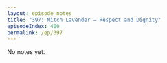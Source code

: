 ```yaml
---
layout: episode_notes
title: "397: Mitch Lavender — Respect and Dignity"
episodeIndex: 400
permalink: /ep/397
---
```

No notes yet.
